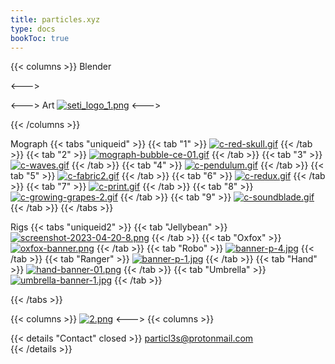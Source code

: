 ```yaml
---
title: particles.xyz
type: docs
bookToc: true
---
```


{{< columns >}}
Blender

<--->

<--->
Art
[![seti_logo_1.png](https://i.postimg.cc/mRRsn9Zb/seti_logo_1.png)](seti)
<--->

{{< /columns >}}

Mograph
{{< tabs "uniqueid" >}}
{{< tab "1" >}}
[![c-red-skull.gif](https://i.postimg.cc/9m5cgTj0/c-red-skull.gif)](red_skull)
{{< /tab >}}
{{< tab "2" >}}
[![mograph-bubble-ce-01.gif](https://i.postimg.cc/NBP95JhT/mograph-bubble-ce-01.gif)](bubble)
{{< /tab >}}
{{< tab "3" >}}
[![c-waves.gif](https://i.postimg.cc/hcgMpzWw/c-waves.gif)](floating_leaf)
{{< /tab >}}
{{< tab "4" >}}
[![c-pendulum.gif](https://i.postimg.cc/B3gPtHxL/c-pendulum.gif)](infinite_pendulum)
{{< /tab >}}
{{< tab "5" >}}
[![c-fabric2.gif](https://i.postimg.cc/gc0dRYLn/c-fabric2.gif)](fabric_weave)
{{< /tab >}}
{{< tab "6" >}}
[![c-redux.gif](https://i.postimg.cc/hDhqG608/c-redux.gif)](redux)
{{< /tab >}}
{{< tab "7" >}}
[![c-print.gif](https://i.postimg.cc/y6Kdrp8c/c-print.gif)](print_3d)
{{< /tab >}}
{{< tab "8" >}}
[![c-growing-grapes-2.gif](https://i.postimg.cc/38wQyp27/c-growing-grapes-2.gif)](growing_grapes)
{{< /tab >}}
{{< tab "9" >}}
[![c-soundblade.gif](https://i.postimg.cc/QXjbQYFd/c-soundblade.gif)](soundblade)
{{< /tab >}}
{{< /tabs >}}

Rigs
{{< tabs "uniqueid2" >}}
{{< tab "Jellybean" >}}
[![screenshot-2023-04-20-8.png](https://i.postimg.cc/Q8HrFdJ8/screenshot-2023-04-20-8.png)](/jellybean_rig/)
{{< /tab >}}
{{< tab "Oxfox" >}}
[![oxfox-banner.png](https://i.postimg.cc/dJBsZH3y/oxfox-banner.png)](/oxfox_rig/)
{{< /tab >}}
{{< tab "Robo" >}}
[![banner-p-4.jpg](https://i.postimg.cc/syphXwb8/banner-p-4.jpg)](/robo_rig/)
{{< /tab >}}
{{< tab "Ranger" >}}
[![banner-p-1.jpg](https://i.postimg.cc/7PyJ92Jm/banner-p-1.jpg)](/ranger_rig/)
{{< /tab >}}
{{< tab "Hand" >}}
[![hand-banner-01.png](https://i.postimg.cc/5byZt3Gs/hand-banner-01.png)](/hand_rig/)
{{< /tab >}}
{{< tab "Umbrella" >}}
[![umbrella-banner-1.jpg](https://i.postimg.cc/q4cGrQrQ/umbrella-banner-1.jpg)](/umbrella_rig/)
{{< /tab >}}

{{< /tabs >}}


{{< columns >}}
[![2.png](https://i.postimg.cc/1sP8fkdR/2.png)](https://postimg.cc/0bS1MZzC)
<--->
{{< columns >}}















{{< details "Contact" closed >}}
particl3s@protonmail.com  
{{< /details >}}
